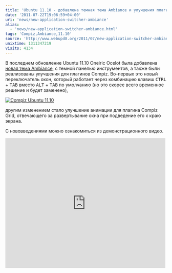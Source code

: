 ```yaml
---
title: 'Ubuntu 11.10 - добавлена темная тема Ambiance и улучшения плагина переключения окон'
date: '2011-07-22T19:06:59+04:00'
uri: 'news/new-application-switcher-ambiance'
alias: 
  - 'news/new-application-switcher-ambiance.html'
tags: 'Compiz,Ambiance,11.10'
source: 'http://www.webupd8.org/2011/07/new-application-switcher-ambiance-with.html'
unixtime: 1311347219
visits: 4134
---
```

В последнем обновление Ubuntu 11.10 Oneiric Ocelot была добавлена [новая тема Ambiance](news/ambiance-to-get-dark-toolbar), с темной панелью инструментов, а также были реализованы улучшения для плагинов Compiz. Во-первых это новый переключатель окон, который работает через комбинацию клавиш <kbd>CTRL</kbd> + <kbd>TAB</kbd> вместо <kbd>ALT</kbd> + <kbd>TAB</kbd> по умолчанию (но это скорее всего временное решение и будет заменено),

[![Compiz Ubuntu 11.10](img/2011/07/22/19-00/ubuntu1110-switcher-5963815713-o.jpg)](img/2011/07/22/19-00/ubuntu1110-switcher-5963815713-o.jpg)

другим изменением стало улучшение анимации для плагина Compiz Grid, отвечающего за развертывание окна при подведение его к краю экрана.

С нововведениями можно ознакомиться из демонстрационного видео.

<iframe width="500" height="405" src="https://www.youtube.com/embed/COsG-2z48Dg" frameborder="0" allowfullscreen=""></iframe>
